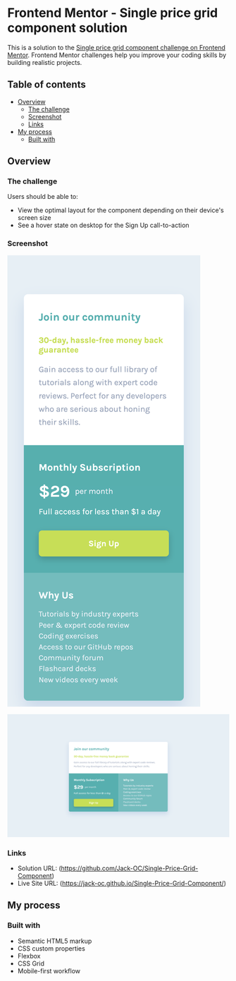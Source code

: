# Frontend Mentor - Single price grid component solution

This is a solution to the [Single price grid component challenge on Frontend Mentor](https://www.frontendmentor.io/challenges/single-price-grid-component-5ce41129d0ff452fec5abbbc). Frontend Mentor challenges help you improve your coding skills by building realistic projects. 

## Table of contents

- [Overview](#overview)
  - [The challenge](#the-challenge)
  - [Screenshot](#screenshot)
  - [Links](#links)
- [My process](#my-process)
  - [Built with](#built-with)


## Overview

### The challenge

Users should be able to:

- View the optimal layout for the component depending on their device's screen size
- See a hover state on desktop for the Sign Up call-to-action


### Screenshot

![Mobile-View](./screenshots/Mobile-View.png)

![Desktop-View](./screenshots/Desktop-View.png)


### Links

- Solution URL: (https://github.com/Jack-OC/Single-Price-Grid-Component)
- Live Site URL: (https://jack-oc.github.io/Single-Price-Grid-Component/)

## My process

### Built with

- Semantic HTML5 markup
- CSS custom properties
- Flexbox
- CSS Grid
- Mobile-first workflow
